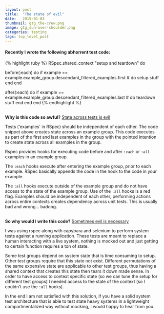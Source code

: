 ```yaml
---
layout: post
title:  "The state of evil"
date:   2015-01-03
thumbnail: gtg_the-crew.png 
image: gtg_sun-over-shoulder.png 
categories: testing
tags: top_level_post
---
```


<h4>Recently I wrote the following abhorrent test code:</h4>

{% highlight ruby  %}
RSpec.shared_context "setup and teardown" do
 
  before(:each) do
    if example == example.example_group.descendant_filtered_examples.first
      # do setup stuff
    end
  end
 
  after(:each) do
    if example == example.example_group.descendant_filtered_examples.last
      # do teardown stuff
    end
  end
end
{% endhighlight %}

<br>
<strong>Why is this code so awful?</strong>  <u>State across tests is evil</u>

Tests ('examples' in RSpec) should be independent of each other.  The code snippet above creates state across an example group.  This code executes as part of the first and last examples in the group with the pointed intention to create state across all examples in the group.

Rspec provides hooks for executing code before and after <code>:each</code> or <code>:all</code> examples in an example group.

The <code>:each</code> hooks execute after entering the example group, prior to each example.  RSpec basically appends the code in the hook to the code in your example.

The <code>:all</code> hooks execute outside of the example group and do not have access to the state of the example group.  Use of the <code>:all</code> hooks is a red flag.  Examples should be independent of each other, performing actions across entire contexts creates dependency across unit tests.  This is usually bad and wrong... badong. 

<br>
<strong>So why would I write this code?</strong>  <u>Sometimes evil is necessary</u>

I was using rspec along with capybara and selenium to perform system tests against a running application.  These tests are meant to replace a human interacting with a live system, nothing is mocked out and just getting to certain function requires a ton of state.

Some test groups depend on system state that is time consuming to setup.  Other test groups require that this state not exist.  Different permutations of the same expensive state are applicable to other test groups, thus having a shared context that creates this state then tears it down made sense.  In order to have access to context specific state (so we can tune the setup for different test groups) I needed access to the state of the context (so I couldn't use the <code>:all</code> hooks).

In the end I am not satisfied with this solution, if you have a solid system test architecture that is able to test state heavy systems in a lightweight compartmentalized way without mocking, I would happy to hear from you.
